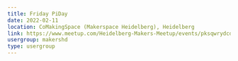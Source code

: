 ```yaml
---
title: Friday PiDay
date: 2022-02-11
location: CoMakingSpace (Makerspace Heidelberg), Heidelberg
link: https://www.meetup.com/Heidelberg-Makers-Meetup/events/pksqwrydcdbpb/
usergroup: makershd
type: usergroup
---
```

